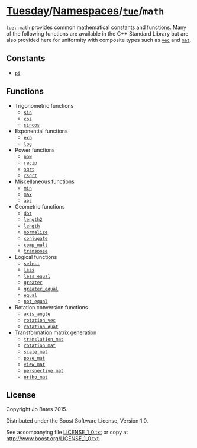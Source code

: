 [Tuesday](../../../README.md)/[Namespaces](../namespaces.md)/[`tue`](../tue.md)/`math`
======================================================================================
`tue::math` provides common mathematical constants and functions. Many of the
following functions are available in the C++ Standard Library but are also
provided here for uniformity with composite types such as
[`vec`](../../headers/vec.md) and [`mat`](../../headers/mat.md).

Constants
---------
- [`pi`](../../headers/math.md)

Functions
---------
- Trigonometric functions
    - [`sin`](../../functions/math/sin.md)
    - [`cos`](../../functions/math/cos.md)
    - [`sincos`](../../functions/math/sincos.md)
- Exponential functions
    - [`exp`](../../functions/math/exp.md)
    - [`log`](../../functions/math/log.md)
- Power functions
    - [`pow`](../../functions/math/pow.md)
    - [`recip`](../../functions/math/recip.md)
    - [`sqrt`](../../functions/math/sqrt.md)
    - [`rsqrt`](../../functions/math/rsqrt.md)
- Miscellaneous functions
    - [`min`](../../functions/math/min.md)
    - [`max`](../../functions/math/max.md)
    - [`abs`](../../functions/math/abs.md)
- Geometric functions
    - [`dot`](../../functions/math/dot.md)
    - [`length2`](../../functions/math/length2.md)
    - [`length`](../../functions/math/length.md)
    - [`normalize`](../../functions/math/normalize.md)
    - [`conjugate`](../../functions/math/conjugate.md)
    - [`comp_mult`](../../functions/math/comp_mult.md)
    - [`transpose`](../../functions/math/transpose.md)
- Logical functions
    - [`select`](../../functions/math/select.md)
    - [`less`](../../functions/math/less.md)
    - [`less_equal`](../../functions/math/less_equal.md)
    - [`greater`](../../functions/math/greater.md)
    - [`greater_equal`](../../functions/math/greater_equal.md)
    - [`equal`](../../functions/math/equal.md)
    - [`not_equal`](../../functions/math/not_equal.md)
- Rotation conversion functions
    - [`axis_angle`](../../functions/math/axis_angle.md)
    - [`rotation_vec`](../../functions/math/rotation_vec.md)
    - [`rotation_quat`](../../functions/math/rotation_quat.md)
- Transformation matrix generation
    - [`translation_mat`](../../functions/math/translation_mat.md)
    - [`rotation_mat`](../../functions/math/rotation_mat.md)
    - [`scale_mat`](../../functions/math/scale_mat.md)
    - [`pose_mat`](../../functions/math/pose_mat.md)
    - [`view_mat`](../../functions/math/view_mat.md)
    - [`perspective_mat`](../../functions/math/perspective_mat.md)
    - [`ortho_mat`](../../functions/math/ortho_mat.md)

License
-------
Copyright Jo Bates 2015.

Distributed under the Boost Software License, Version 1.0.

See accompanying file [LICENSE_1_0.txt](../../../LICENSE_1_0.txt) or copy at
http://www.boost.org/LICENSE_1_0.txt.
